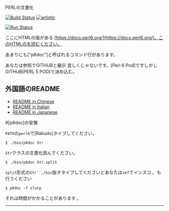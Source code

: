 PERLの文書化

[![Build Status](https://travis-ci.org/perl6/doc.svg?branch=master)](https://travis-ci.org/perl6/doc) [![artistic](https://img.shields.io/badge/license-Artistic%202.0-blue.svg?style=flat)](https://opensource.org/licenses/Artistic-2.0)

[![Run Status](https://api.shippable.com/projects/591e99923f2f790700098a30/badge?branch=master)](https://app.shippable.com/github/perl6/doc)

ここにHTMLの版がある [https://docs.perl6.org/](https://docs.perl6.org/)。このHTMLのを読むください。



あまりにも["p6doc"]と呼ばれるコマンド行があります。

あなたは参照でGITHUBと展示 宜しくじゃないです。[Perl 6 Pod]ですしかしGITHUB[PERL 5 POD]で決め込む。

## 外国語のREADME

* [README in Chinese](README.zh.md)
* [README in Italian](README.it.md)
* [README in Japanese](README.jp.md)

#[p6doc]の安置

`PATH`の`perl6`で[Rakudo]タイプしてください。

    $ ./bin/p6doc Str

`Str`クラスの文書化読んでください。

    $ ./bin/p6doc Str.split

`split`形式の`Str``./bin`抜きタイプしてくださいとあなたは`zef`でインスコ 。も行うください

    $ p6doc -f slurp

それは時間がかかることがあります 。

-------
